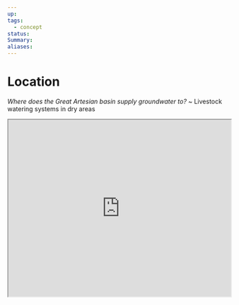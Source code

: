 ```yaml
---
up: 
tags:
  - concept
status: 
Summary:
aliases:
---
```

# Location
*Where does the Great Artesian basin supply groundwater to?*
~
Livestock watering systems in dry areas
<iframe src="https://www.google.com/search?sca_esv=2cbf6346fec0b2c2&rlz=1C5CHFA_enAU941AU941&sxsrf=ADLYWIIgtzOo9kzLy3mM0Gf3zPcbl4kQPA:1734136093991&q=great+artesian+basin&udm=2&fbs=AEQNm0Aa4sjWe7Rqy32pFwRj0UkWd8nbOJfsBGGB5IQQO6L3J7pRxUp2pI1mXV9fBsfh39LpAWJ-Nb3mi2m4EiVUszBizjj7k1tDSauugkDAVOm1ab7mHft6vFbPn2oZc2v3qXB0m8iRqrDW66UZJzxIomTCF_h2nCEF0EMww0jmP7uFoCojNUtePYSyJ9mFAyZJNubuMHtTTpYqYjitP1iPyqtqAEF94A&sa=X&ved=2ahUKEwjDlf-ugKaKAxU_zDgGHXDvG40QtKgLegQIKRAB&biw=1440&bih=754&dpr=2" style="width:100%; height:400px;"
></iframe>
<!--SR:!2025-03-08,3,250-->